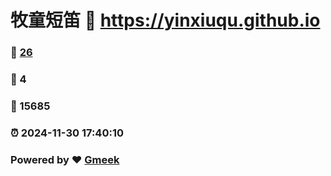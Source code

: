 # 牧童短笛 :link: https://yinxiuqu.github.io 
### :page_facing_up: [26](https://yinxiuqu.github.io/tag.html) 
### :speech_balloon: 4 
### :hibiscus: 15685 
### :alarm_clock: 2024-11-30 17:40:10 
### Powered by :heart: [Gmeek](https://github.com/Meekdai/Gmeek)
